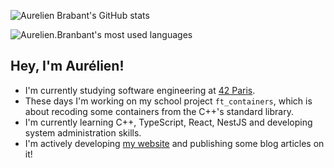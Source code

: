 ![Aurelien Brabant's GitHub stats](https://github-readme-stats.vercel.app/api?username=aurelien-brabant&show_icons=true&theme=material-palenight)

![Aurelien.Branbant's most used languages](https://github-readme-stats.vercel.app/api/top-langs/?username=aurelien-brabant&layout=compact&langs_count=10&theme=material-palenight)

<!--
**aurelien-brabant/aurelien-brabant** is a ✨ _special_ ✨ repository because its `README.md` (this file) appears on your GitHub profile.

Here are some ideas to get you started:

- 🔭 I’m currently working on 
- 🌱 I’m currently learning ...
- 👯 I’m looking to collaborate on ...
- 🤔 I’m looking for help with ...
- 💬 Ask me about ...
- 📫 How to reach me: ...
- 😄 Pronouns: ...
- ⚡ Fun fact: ...
-->

## Hey, I'm Aurélien!

- I'm currently studying software engineering at [42 Paris](https://42.fr/en/homepage/).
- These days I'm working on my school project `ft_containers`, which is about recoding some containers from the C++'s standard library.
- I'm currently learning C++, TypeScript, React, NestJS and developing system administration skills.
- I'm actively developing [my website](https://aurelienbrabant.fr) and publishing some blog articles on it!
